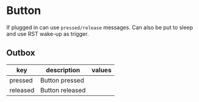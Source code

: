 # Button

If plugged in can use `pressed/release` messages.
Can also be put to sleep and use RST wake-up as trigger.

## Outbox

| key      | description    | values |
|----------|----------------|--------|
| pressed  | Button pressed |        |
| released | Button released|        |
